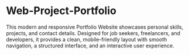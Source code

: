 # Web-Project-Portfolio
This modern and responsive Portfolio Website showcases personal skills, projects, and contact details. Designed for job seekers, freelancers, and developers, it provides a clean, mobile-friendly layout with smooth navigation, a structured interface, and an interactive user experience.
